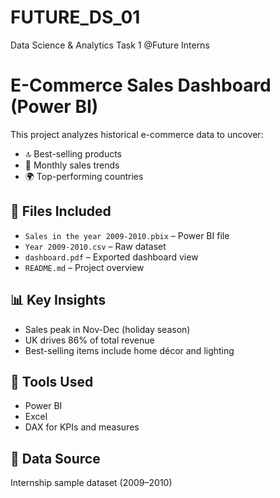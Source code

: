 # FUTURE_DS_01
Data Science &amp; Analytics Task 1 @Future Interns

# E-Commerce Sales Dashboard (Power BI)

This project analyzes historical e-commerce data to uncover:
- 🔝 Best-selling products
- 📆 Monthly sales trends
- 🌍 Top-performing countries

## 📂 Files Included
- `Sales in the year 2009-2010.pbix` – Power BI file
- `Year 2009-2010.csv` – Raw dataset
- `dashboard.pdf` – Exported dashboard view
- `README.md` – Project overview

## 📊 Key Insights
- Sales peak in Nov-Dec (holiday season)
- UK drives 86% of total revenue
- Best-selling items include home décor and lighting

## 📌 Tools Used
- Power BI
- Excel
- DAX for KPIs and measures

## 📅 Data Source
Internship sample dataset (2009–2010)
